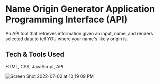 # Name Origin Generator Application Programming Interface (API)

An API tool that retrieves information given an input, name, and renders selected data to tell YOU where your name's likely origin is. 

## Tech & Tools Used 
HTML, CSS, JavaScript, API


![Screen Shot 2022-07-02 at 10 19 09 PM](https://user-images.githubusercontent.com/22268455/177021952-af047f68-c6a3-4f66-927b-52c3f1308549.png)
